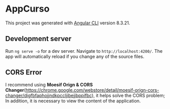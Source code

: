 # AppCurso

This project was generated with [Angular CLI](https://github.com/angular/angular-cli) version 8.3.21.

## Development server

Run `ng serve -o` for a dev server. Navigate to `http://localhost:4200/`. The app will automatically reload if you change any of the source files.

## CORS Error

I recommend using **Moesif Orign & CORS Changer**(https://chrome.google.com/webstore/detail/moesif-orign-cors-changer/digfbfaphojjndkpccljibejjbppifbc), it helps solve the CORS problem; In addition, it is necessary to view the content of the application.

